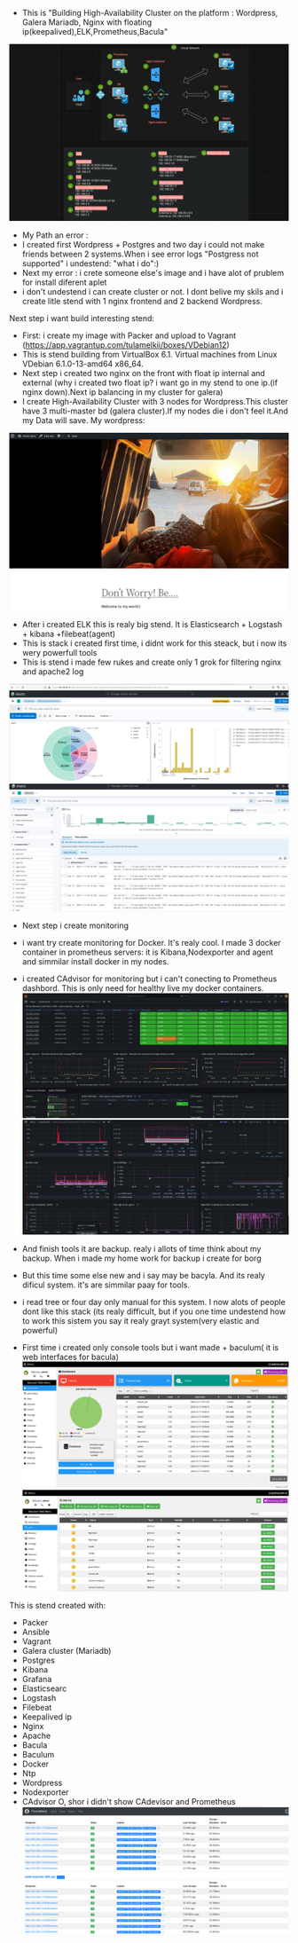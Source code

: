 - This is "Building High-Availability Cluster on the platform : Wordpress, Galera Mariadb, Nginx with floating ip(keepalived),ELK,Prometheus,Bacula"
 
 ![image](https://github.com/tulamelkii/otus_project-_v2/blob/main/images/vip.png) 


- My Path an error :
- I created first Wordpress + Postgres and two day i could not make friends between 2 systems.When i see error logs "Postgress not supported" i undestend: "what i do":)
- Next my error : i crete someone else's image and i have alot of prublem for install diferent aplet
- i don't undestend i can create cluster or not. I dont belive my skils and i create litle stend with 1 nginx frontend and 2 backend Wordpress.

Next step i want build interesting stend:
- First: i create my image with Packer and upload to Vagrant (https://app.vagrantup.com/tulamelkii/boxes/VDebian12)
- This is stend building from VirtualBox 6.1. Virtual  machines from Linux VDebian 6.1.0-13-amd64 x86_64.
- Next step i created two nginx on the front with float ip internal and external (why i created two float ip? i want go in my stend to one ip.(if nginx down).Next ip balancing in my cluster for galera)
- I create High-Availability Cluster with 3 nodes for Wordpress.This cluster have 3 multi-master bd (galera cluster).If my nodes die i don't feel it.And my Data will save.
My wordpress:

![image](https://github.com/tulamelkii/otus_project-_v2/blob/main/images/2023-12-17_16-51.png)

- After i created ELK this is realy big stend. It is Elasticsearch + Logstash + kibana +filebeat(agent)
- This is stack i created first time, i didnt work for this steack, but i now its wery powerfull tools
- This is stend i made few rukes and create only 1 grok for filtering nginx and apache2 log
  
![image](https://github.com/tulamelkii/otus_project-_v2/blob/main/images/kibana.png) 
![image](https://github.com/tulamelkii/otus_project-_v2/blob/main/images/kibana.png.png)

- Next step i create monitoring
- i want try create monitoring for Docker. It's realy cool. I made 3 docker container in prometheus servers: it is Kibana,Nodexporter and agent and simmilar install docker in my nodes.
- i created CAdvisor for monitoring but i can't conecting to Prometheus dashbord. This is only need for healthy live my docker containers.
 ![image](https://github.com/tulamelkii/otus_project-_v2/blob/main/images/Prometheus.png)
![image](https://github.com/tulamelkii/otus_project-_v2/blob/main/images/Prom3.png)

- And finish tools it are backup. realy i allots of time think about my backup. When i made my home work for backup i create for borg
- But this time some else new and i say may be bacyla. And its realy dificul system. it's are simmilar paay for tools.
- i read tree or four day only manual for this system. I now alots of people dont like this stack (its realy difficult, but if you one time undestend how to work this sistem you say it realy grayt system(very elastic and powerful)
- First time i created only console tools but i want made + baculum( it is web interfaces for bacula)
![image](https://github.com/tulamelkii/otus_project-_v2/blob/main/images/baculum.png)
![image](https://github.com/tulamelkii/otus_project-_v2/blob/main/images/baculm2.png)

This is stend created with:
- Packer
- Ansible
- Vagrant
- Galera cluster (Mariadb)
- Postgres
- Kibana
- Grafana
- Elasticsearc
- Logstash
- Filebeat
- Keepalived ip
- Nginx
- Apache
- Bacula
- Baculum
- Docker
- Ntp
- Wordpress
- Nodexporter
- CAdvisor
  O, shor i didn't show CAdevisor and Prometheus
![image](https://github.com/tulamelkii/otus_project-_v2/blob/main/images/Prometheus3.png)  
  
  
